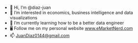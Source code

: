 - 👋 Hi, I’m @diaz-juan
- 👀 I’m interested in economics, business intelligence and data visualizations
- 🌱 I’m currently learning how to be a better data engineer
- :desktop_computer: Follow me on my personal website www.eMarketNerd.com
- 📫 JuanDiaz0144@gmail.com


<!---

--->
